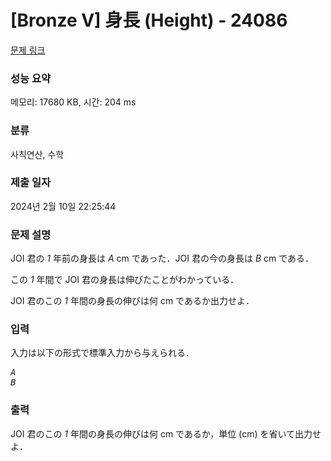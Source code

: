 # [Bronze V] 身長 (Height) - 24086 

[문제 링크](https://www.acmicpc.net/problem/24086) 

### 성능 요약

메모리: 17680 KB, 시간: 204 ms

### 분류

사칙연산, 수학

### 제출 일자

2024년 2월 10일 22:25:44

### 문제 설명

<p>JOI 君の <var>1</var> 年前の身長は <var>A</var> cm であった．JOI 君の今の身長は <var>B</var> cm である．</p>

<p>この <var>1</var> 年間で JOI 君の身長は伸びたことがわかっている．</p>

<p>JOI 君のこの <var>1</var> 年間の身長の伸びは何 cm であるか出力せよ．</p>

### 입력 

 <p>入力は以下の形式で標準入力から与えられる．</p>

<pre><var>A</var>
<var>B</var></pre>

### 출력 

 <p>JOI 君のこの <var>1</var> 年間の身長の伸びは何 cm であるか，単位 (cm) を省いて出力せよ．</p>

